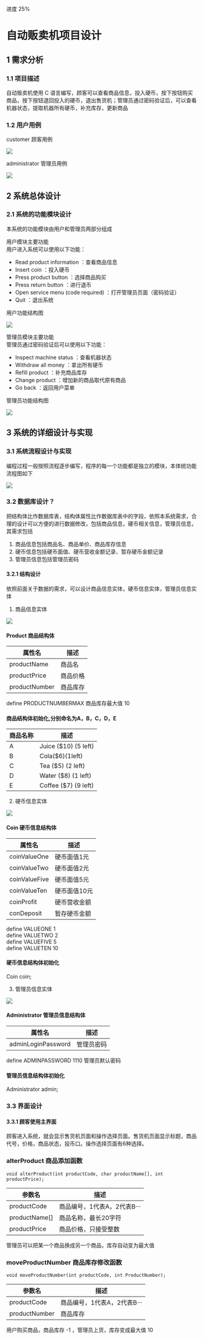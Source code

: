 进度 25%

# 自动贩卖机项目设计

## 1 需求分析

### 1.1 项目描述 

自动贩卖机使用 C 语言编写，顾客可以查看商品信息，投入硬币，按下按钮购买商品，按下按钮退回投入的硬币，退出售货机；管理员通过密码验证后，可以查看机器状态，提取机器所有硬币，补充库存，更新商品

### 1.2 用户用例

customer 顾客用例

<img src="http://yuml.me/diagram/plain/usecase/[Customer]-(1. Read product information),[Customer]-(2. Insert coin),[Customer]-(3. Press product button),[Customer]-(4. Press return button),[Customer]-(9. Open service menu),(9. Open service menu)>(code required),[Customer]-(0. Quit)" >

administrator 管理员用例

<img src="http://yuml.me/diagram/plain/usecase/[Administrator]-(1. Inspect machine status),[Administrator]-(2. Withdraw all money),[Administrator]-(3. Refill product),[Administrator]-(4. Change product),[Administrator]-(0. Go back)" >

## 2 系统总体设计

### 2.1 系统的功能模块设计

本系统的功能模块由用户和管理员两部分组成  

用户模块主要功能  
用户进入系统可以使用以下功能：  
* Read product information ：查看商品信息
* Insert coin ：投入硬币
* Press product button ：选择商品购买
* Press return button ：进行退币
* Open service menu (code required) ：打开管理员页面（密码验证）
* Quit ：退出系统

用户功能结构图

<img src="http://yuml.me/diagram/nofunky/class/[customer]->[Quit],[customer]->[Open service menu need code required],[customer]->[Press return button],[customer]->[Press product button],[customer]->[Insert coin],[customer]->[Read product information]" >

管理员模块主要功能   
管理员通过密码验证后可以使用以下功能：   
* Inspect machine status ：查看机器状态
* Withdraw all money ：拿出所有硬币
* Refill product ：补充商品库存
* Change product ：增加新的商品取代原有商品
* Go back ：返回用户菜单

管理员功能结构图

<img src="http://yuml.me/diagram/nofunky/class/[administrator]->[Go back],[administrator]->[Change product],[administrator]->[Refill product],[administrator]->[Withdraw all money],[administrator]->[Inspect machine status]" >

## 3 系统的详细设计与实现

### 3.1 系统流程设计与实现

编程过程一般按照流程逐步编写，程序的每一个功能都是独立的模块，本体统功能流程图如下

<img src="http://yuml.me/diagram/nofunky/class/[Begin]->[switch choice],[switch choice]->[0. Quit],[switch choice]->[9. Open service menu (code required)],[switch choice]->[4. Press return button],[switch choice]->[3. Press product button],[switch choice]->[2. Insert coin],[switch choice]->[1. Read product information],[0. Quit]->[exit(0)],[9. Open service menu (code required)]->[true is admin],[4. Press return button]->[return all coin],[3. Press product button]->[buy product],[2. Insert coin]->[choice coin],[1. Read product information]->[show all product information],[true is admin]->[0. Go back],[true is admin]->[4. Change product],[true is admin]->[3. Refill product],[true is admin]->[2. Withdraw all money],[true is admin]->[1. Inspect machine status],[0. Go back]->[show which choice],[4. Change product]->[change product information],[3. Refill product]->[number is MAX],[2. Withdraw all money]->[get all coin],[1. Inspect machine status]->[show coin and product information]" >

### 3.2 数据库设计？

把结构体比作数据库表，结构体属性比作数据库表中的字段，依照本系统需求，合理的设计可以方便的进行数据修改，包括商品信息，硬币相关信息，管理员信息，其需求包括

1. 商品信息包括商品名、商品单价、商品库存信息
2. 硬币信息包括硬币面值、硬币营收金额记录、暂存硬币金额记录
3. 管理员信息包括管理员密码

#### 3.2.1 结构设计

依照前面关于数据的需求，可以设计商品信息实体，硬币信息实体，管理员信息实体

1. 商品信息实体

<img src="http://yuml.me/diagram/nofunky/activity/[Product]->(productName),[Product]->(productPrice),[Product]->(productNumber)" >


#### Product 商品结构体

属性名 | 描述
----|----
productName | 商品名
productPrice | 商品价格
productNumber | 商品库存

define PRODUCTNUMBERMAX 商品库存最大值 10

#### 商品结构体初始化,分别命名为A，B，C，D，E

商品名称 | 描述
----|----
A | Juice ($10) (5 left)
B | Cola($6)(1left)
C | Tea ($5) (2 left)
D | Water ($8) (1 left)
E | Coffee ($7) (9 left)

2. 硬币信息实体

<img src="http://yuml.me/diagram/nofunky/activity/[Coin]->(coinValueOne),[Coin]->(coinValueTwo),[Coin]->(coinValueFive),[Coin]->(coinValueTen),[Coin]->(coinProfit),[Coin]->(conDeposit)" >

#### Coin 硬币信息结构体

属性名 | 描述
----|----
coinValueOne | 硬币面值1元
coinValueTwo | 硬币面值2元
coinValueFive | 硬币面值5元
coinValueTen | 硬币面值10元
coinProfit | 硬币营收金额
conDeposit | 暂存硬币金额

define VALUEONE 1  
define VALUETWO 2  
define VALUEFIVE 5  
define VALUETEN 10  

#### 硬币信息结构体初始化

Coin coin;

3. 管理员信息实体

<img src="http://yuml.me/diagram/nofunky/activity/[administrator]->(adminLoginPassword)" >

#### Administrator 管理员信息结构体

属性名 | 描述
----|----
adminLoginPassword | 管理员密码

define ADMINPASSWORD 1110  管理员默认密码

#### 管理员信息结构体初始化

Administrator admin;

### 3.3 界面设计

#### 3.3.1 顾客使用主界面

顾客进入系统，就会显示售货机页面和操作选择页面。售货机页面显示标题，商品代号，价格，商品状态，投币口。操作选择页面有6种选择。



### alterProduct 商品添加函数

    void alterProduct(int productCode, char productName[], int productPrice);

参数名 | 描述
----|----
productCode | 商品编号，1代表A，2代表B···
productName[] | 商品名称，最长20字符
productPrice | 商品价格，只接受整数

管理员可以把某一个商品换成另一个商品，库存自动变为最大值

### moveProductNumber 商品库存修改函数

    void moveProductNumber(int productCode, int ProductNumber);

参数名 | 描述
----|----
productCode | 商品编号，1代表A，2代表B···
productNumber | 商品库存

用户购买商品，商品库存 -1 ，管理员上货，库存变成最大值 10 
